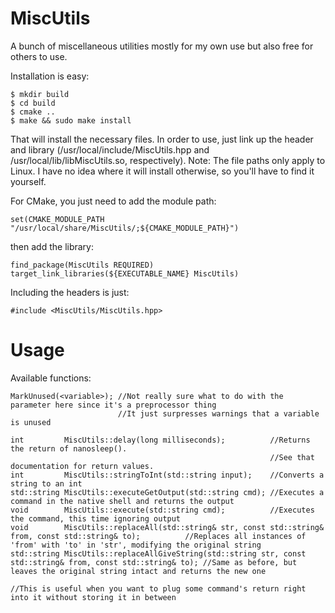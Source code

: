 MiscUtils
=========

A bunch of miscellaneous utilities mostly for my own use but also free for others to use.

Installation is easy:

    $ mkdir build
    $ cd build
    $ cmake ..
    $ make && sudo make install

That will install the necessary files. In order to use, just link up the header and library (/usr/local/include/MiscUtils.hpp and /usr/local/lib/libMiscUtils.so, respectively).
Note: The file paths only apply to Linux. I have no idea where it will install otherwise, so you'll have to find it yourself.

For CMake, you just need to add the module path:

    set(CMAKE_MODULE_PATH "/usr/local/share/MiscUtils/;${CMAKE_MODULE_PATH}")

then add the library:

    find_package(MiscUtils REQUIRED)
    target_link_libraries(${EXECUTABLE_NAME} MiscUtils)

Including the headers is just:

    #include <MiscUtils/MiscUtils.hpp>

Usage
=====

Available functions:

    MarkUnused(<variable>); //Not really sure what to do with the parameter here since it's a preprocessor thing
                            //It just surpresses warnings that a variable is unused

    int         MiscUtils::delay(long milliseconds);          //Returns the return of nanosleep().
                                                              //See that documentation for return values.
    int         MiscUtils::stringToInt(std::string input);    //Converts a string to an int
    std::string MiscUtils::executeGetOutput(std::string cmd); //Executes a command in the native shell and returns the output
    void        MiscUtils::execute(std::string cmd);          //Executes the command, this time ignoring output
    void        MiscUtils::replaceAll(std::string& str, const std::string& from, const std::string& to);          //Replaces all instances of 'from' with 'to' in 'str', modifying the original string
    std::string MiscUtils::replaceAllGiveString(std::string str, const std::string& from, const std::string& to); //Same as before, but leaves the original string intact and returns the new one
                                                                                                                  //This is useful when you want to plug some command's return right into it without storing it in between
